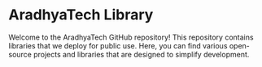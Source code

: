 # AradhyaTech Library

Welcome to the AradhyaTech GitHub repository! This repository contains libraries that we deploy for public use. Here, you can find various open-source projects and libraries that are designed to simplify development.


